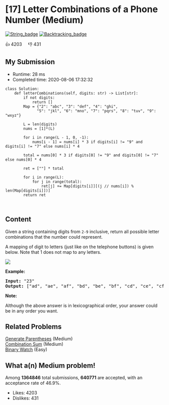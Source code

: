 # [17] Letter Combinations of a Phone Number (Medium)

[![String_badge](https://img.shields.io/badge/topic-String-green.svg)](https://leetcode.com/problems/letter-combinations-of-a-phone-number/)  [![Backtracking_badge](https://img.shields.io/badge/topic-Backtracking-green.svg)](https://leetcode.com/problems/letter-combinations-of-a-phone-number/) 

:+1: 4203 &nbsp; &nbsp; :thumbsdown: 431

## My Submission

- Runtime: 28 ms
- Completed time: 2020-08-06 17:32:32

```python3
class Solution:
    def letterCombinations(self, digits: str) -> List[str]:
        if not digits:
            return []
        Map = {"2": "abc", "3": "def", "4": "ghi",
              "5": "jkl", "6": "mno", "7": "pqrs", "8": "tuv", "9": "wxyz"}
        
        L = len(digits)
        nums = [1]*(L)
        
        for i in range(L - 1, 0, -1):
            nums[i - 1] = nums[i] * 3 if digits[i] != "9" and digits[i] != "7" else nums[i] * 4
        
        total = nums[0] * 3 if digits[0] != "9" and digits[0] != "7" else nums[0] * 4
        
        ret = [""] * total
    
        for i in range(L):
            for j in range(total):
                ret[j] += Map[digits[i]][(j // nums[i]) % len(Map[digits[i]])]
        return ret
                    
                    
```

## Content
<p>Given a string containing digits from <code>2-9</code> inclusive, return all possible letter combinations that the number could represent.</p>

<p>A mapping of digit to letters (just like on the telephone buttons) is given below. Note that 1 does not map to any letters.</p>

<p><img src="https://upload.wikimedia.org/wikipedia/commons/thumb/7/73/Telephone-keypad2.svg/200px-Telephone-keypad2.svg.png" /></p>

<p><strong>Example:</strong></p>

<pre>
<strong>Input: </strong>&quot;23&quot;
<strong>Output:</strong> [&quot;ad&quot;, &quot;ae&quot;, &quot;af&quot;, &quot;bd&quot;, &quot;be&quot;, &quot;bf&quot;, &quot;cd&quot;, &quot;ce&quot;, &quot;cf&quot;].
</pre>

<p><strong>Note:</strong></p>

<p>Although the above answer is in lexicographical order, your answer could be in any order you want.</p>


## Related Problems
[Generate Parentheses](https://leetcode.com/problems/generate-parentheses/) (Medium) <br>
[Combination Sum](https://leetcode.com/problems/combination-sum/) (Medium) <br>
[Binary Watch](https://leetcode.com/problems/binary-watch/) (Easy) <br>

## What a(n) Medium problem!
Among **1364846** total submissions, **640771** are accepted, with an acceptance rate of 46.9%. <br>

- Likes: 4203
- Dislikes: 431

